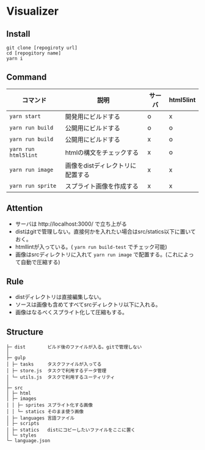 # Visualizer

## Install

```
git clone [repogiroty url]
cd [repogitory name]
yarn i
```

## Command

|コマンド|説明|サーバ|html5lint|
|---|---|---|---|
|`yarn start`|開発用にビルドする|o|x|
|`yarn run build`|公開用にビルドする|o|o|
|`yarn run build`|公開用にビルドする|x|o|
|`yarn run html5lint`|htmlの構文をチェックする|x|o|
|`yarn run image`|画像をdistディレクトリに配置する|x|x|
|`yarn run sprite`|スプライト画像を作成する|x|x|


## Attention

- サーバは http://localhost:3000/ で立ち上がる
- distはgitで管理しない。直接何かを入れたい場合はsrc/statics以下に置いておく。
- htmllintが入っている。( `yarn run build-test` でチェック可能)
- 画像はsrcディレクトリに入れて `yarn run image` で配置する。(これによって自動で圧縮する)

## Rule

- distディレクトリは直接編集しない。
- ソースは画像も含めてすべてsrcディレクトリ以下に入れる。
- 画像はなるべくスプライト化して圧縮もする。

## Structure

```
├─ dist        ビルド後のファイルが入る。gitで管理しない
│
├─ gulp
│ ├─ tasks     タスクファイルが入ってる
│ ├─ store.js  タスクで利用するデータ管理
│ └─ utils.js  タスクで利用するユーティリティ
│
├─ src
│ ├─ html
│ ├─ images
│ │ ├─ sprites スプライト化する画像
│ │ └─ statics そのまま使う画像
│ ├─ languages 言語ファイル
│ ├─ scripts
│ ├─ statics   distにコピーしたいファイルをここに置く
│ └─ styles
└─ language.json
```
